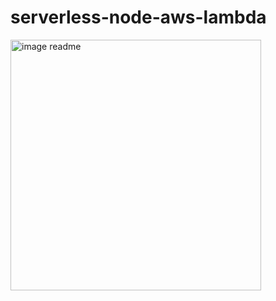 # serverless-node-aws-lambda

<img width="401" alt="image readme" src="https://github.com/LucBecker/serverless-node-aws-lambda/assets/108952468/18eb7a73-177b-42d9-b189-87d0698fbee1">

